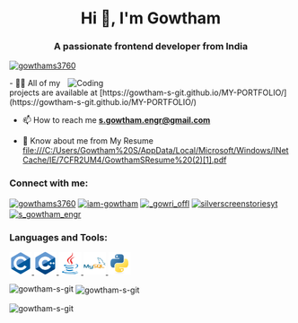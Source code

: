 <h1 align="center">Hi 👋, I'm Gowtham</h1>
<h3 align="center">A passionate frontend developer from India</h3>

<p align="left"> <a href="https://twitter.com/gowthams3760" target="blank"><img src="https://img.shields.io/twitter/follow/gowthams3760?logo=twitter&style=for-the-badge" alt="gowthams3760" /></a> </p>
<img src="C:\Users\Gowtham S\Downloads\68747470733a2f2f696d616765732e73717561726573706163652d63646e2e636f6d2f636f6e74656e742f76312f3537363966633430316236333162616231616464623261622f313534313538303631313632342d5445363451474b524a4738535741495553374e532f6b6531375.gif" align="right" alt="Coding" width=400>
- 👨‍💻 All of my projects are available at [https://gowtham-s-git.github.io/MY-PORTFOLIO/](https://gowtham-s-git.github.io/MY-PORTFOLIO/)

- 📫 How to reach me **s.gowtham.engr@gmail.com**

- 📄 Know about me from My Resume [file:///C:/Users/Gowtham%20S/AppData/Local/Microsoft/Windows/INetCache/IE/7CFR2UM4/GowthamSResume%20(2)[1].pdf](file:///C:/Users/Gowtham%20S/AppData/Local/Microsoft/Windows/INetCache/IE/7CFR2UM4/GowthamSResume%20(2)[1].pdf)

<h3 align="left">Connect with me:</h3>
<p align="left">
<a href="https://twitter.com/gowthams3760" target="blank"><img align="center" src="https://raw.githubusercontent.com/rahuldkjain/github-profile-readme-generator/master/src/images/icons/Social/twitter.svg" alt="gowthams3760" height="30" width="40" /></a>
<a href="https://linkedin.com/in/iam-gowtham" target="blank"><img align="center" src="https://raw.githubusercontent.com/rahuldkjain/github-profile-readme-generator/master/src/images/icons/Social/linked-in-alt.svg" alt="iam-gowtham" height="30" width="40" /></a>
<a href="https://instagram.com/_gowri_offl" target="blank"><img align="center" src="https://raw.githubusercontent.com/rahuldkjain/github-profile-readme-generator/master/src/images/icons/Social/instagram.svg" alt="_gowri_offl" height="30" width="40" /></a>
<a href="https://www.youtube.com/c/silverscreenstoriesyt" target="blank"><img align="center" src="https://raw.githubusercontent.com/rahuldkjain/github-profile-readme-generator/master/src/images/icons/Social/youtube.svg" alt="silverscreenstoriesyt" height="30" width="40" /></a>
<a href="https://www.hackerrank.com/s_gowtham_engr" target="blank"><img align="center" src="https://raw.githubusercontent.com/rahuldkjain/github-profile-readme-generator/master/src/images/icons/Social/hackerrank.svg" alt="s_gowtham_engr" height="30" width="40" /></a>
</p>

<h3 align="left">Languages and Tools:</h3>
<p align="left"> <a href="https://www.cprogramming.com/" target="_blank" rel="noreferrer"> <img src="https://raw.githubusercontent.com/devicons/devicon/master/icons/c/c-original.svg" alt="c" width="40" height="40"/> </a> <a href="https://www.w3schools.com/cpp/" target="_blank" rel="noreferrer"> <img src="https://raw.githubusercontent.com/devicons/devicon/master/icons/cplusplus/cplusplus-original.svg" alt="cplusplus" width="40" height="40"/> </a> <a href="https://www.java.com" target="_blank" rel="noreferrer"> <img src="https://raw.githubusercontent.com/devicons/devicon/master/icons/java/java-original.svg" alt="java" width="40" height="40"/> </a> <a href="https://www.mysql.com/" target="_blank" rel="noreferrer"> <img src="https://raw.githubusercontent.com/devicons/devicon/master/icons/mysql/mysql-original-wordmark.svg" alt="mysql" width="40" height="40"/> </a> <a href="https://www.python.org" target="_blank" rel="noreferrer"> <img src="https://raw.githubusercontent.com/devicons/devicon/master/icons/python/python-original.svg" alt="python" width="40" height="40"/> </a> </p>

<p><img align="left" src="https://github-readme-stats.vercel.app/api/top-langs?username=gowtham-s-git&show_icons=true&locale=en&layout=compact" alt="gowtham-s-git" /></p>

<p>&nbsp;<img align="center" src="https://github-readme-stats.vercel.app/api?username=gowtham-s-git&show_icons=true&locale=en" alt="gowtham-s-git" /></p>

<p><img align="center" src="https://github-readme-streak-stats.herokuapp.com/?user=gowtham-s-git&" alt="gowtham-s-git" /></p>

